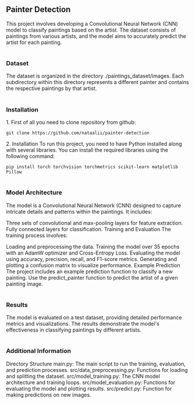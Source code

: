 ## Painter Detection


This project involves developing a Convolutional Neural Network (CNN) model to classify paintings based on the artist. The dataset consists of paintings from various artists, and the model aims to accurately predict the artist for each painting.


#

### Dataset
The dataset is organized in the directory ./paintings_dataset/images. Each subdirectory within this directory represents a different painter and contains the respective paintings by that artist.

#

### Installation

1\. First of all you need to clone repository from github:

```
git clone https://github.com/nataalii/painter-detection
```

2\. Installation
To run this project, you need to have Python installed along with several libraries. You can install the required libraries using the following command:

```
pip install torch torchvision torchmetrics scikit-learn matplotlib Pillow
```


# 

### Model Architecture

The model is a Convolutional Neural Network (CNN) designed to capture intricate details and patterns within the paintings. It includes:

Three sets of convolutional and max-pooling layers for feature extraction.
Fully connected layers for classification.
Training and Evaluation
The training process involves:

Loading and preprocessing the data.
Training the model over 35 epochs with an AdamW optimizer and Cross-Entropy Loss.
Evaluating the model using accuracy, precision, recall, and F1-score metrics.
Generating and plotting a confusion matrix to visualize performance.
Example Prediction
The project includes an example prediction function to classify a new painting. Use the predict_painter function to predict the artist of a given painting image.

#
### Results
The model is evaluated on a test dataset, providing detailed performance metrics and visualizations. The results demonstrate the model's effectiveness in classifying paintings by different artists.
 #

### Additional Information
Directory Structure
main.py: The main script to run the training, evaluation, and prediction processes.
src/data_preprocessing.py: Functions for loading and splitting the dataset.
src/model_training.py: The CNN model architecture and training loops.
src/model_evaluation.py: Functions for evaluating the model and plotting results.
src/predict.py: Function for making predictions on new images.